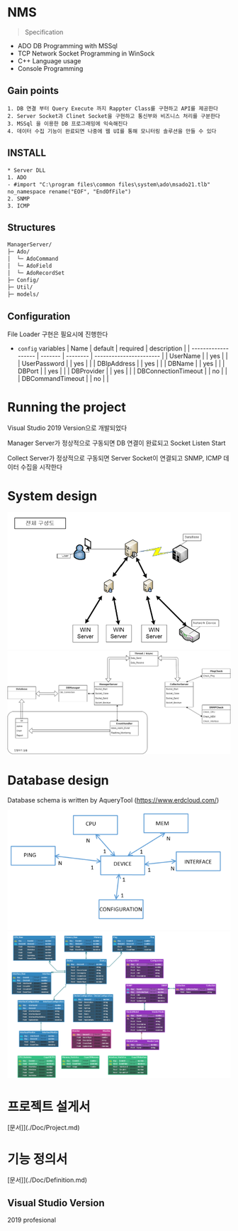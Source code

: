 # NMS
> Specification

- ADO DB Programming with MSSql 
- TCP Network Socket Programming in WinSock 
- C++ Language usage
- Console Programming

## Gain points
```
1. DB 연결 부터 Query Execute 까지 Rappter Class를 구현하고 API를 제공한다
2. Server Socket과 Clinet Socket을 구현하고 통신부와 비즈니스 처리를 구분한다
3. MSSql 을 이용한 DB 프로그래밍에 익숙해진다
4. 데이터 수집 기능이 완료되면 나중에 웹 UI를 통해 모니터링 솔루션을 만들 수 있다
```

## INSTALL
```
* Server DLL
1. ADO 
- #import "C:\program files\common files\system\ado\msado21.tlb" no_namespace rename("EOF", "EndOfFile")
2. SNMP
3. ICMP
```

## Structures
```text
ManagerServer/
├─ Ado/
│  └─ AdoCommand
│  └─ AdoField
│  └─ AdoRecordSet  
├─ Config/
├─ Util/            
├─ models/
```

## Configuration

File Loader 구현은 필요시에 진행한다

- `config` variables
  | Name                | default | required | description             |
  | ------------------- | ------- | -------- | ----------------------- |
  | UserName            |         | yes      |                         |
  | UserPassword        |         | yes      |                         |
  | DBIpAddress         |         | yes      |                         |
  | DBName              |         | yes      |                         |
  | DBPort              |         | yes      |                         |
  | DBProvider          |         | yes      |                         |
  | DBConnectionTimeout |         | no       |                         |
  | DBCommandTimeout    |         | no       |                         |

# Running the project
Visual Studio 2019 Version으로 개발되었다 

Manager Server가 정상적으로 구동되면 DB 연결이 완료되고 Socket Listen Start

Collect Server가 정상적으로 구동되면 Server Socket이 연결되고 SNMP, ICMP 데이터 수집을 시작한다

# System design

![Alt Text](./Doc/NMS2.png)<br/>
![Alt Text](./Doc/NMS.png)<br/>

# Database design
Database schema is written by AqueryTool (https://www.erdcloud.com/)

![Alt Text](./Doc/NMS-ERD.png)<br/>
![Alt Text](./Doc/NMS-Schema.png)<br/>

# 프로젝트 설게서 
[문서]](./Doc/Project.md)

# 기능 정의서
[문서]](./Doc/Definition.md)

## Visual Studio Version
2019 profesional